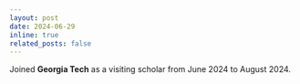 ```yaml
---
layout: post
date: 2024-06-29
inline: true
related_posts: false
---
```


Joined <b>Georgia Tech</b> as a visiting scholar from June 2024 to August 2024.

